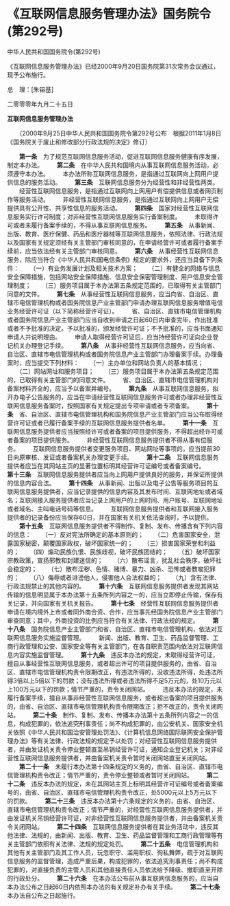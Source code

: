 

# 《互联网信息服务管理办法》国务院令(第292号)

中华人民共和国国务院令(第292号)

《互联网信息服务管理办法》已经2000年9月20日国务院第31次常务会议通过，现予公布施行。

总　理：[朱镕基]

二零零零年九月二十五日



**互联网信息服务管理办法**

　　（2000年9月25日中华人民共和国国务院令第292号公布　根据2011年1月8日《国务院关于废止和修改部分行政法规的决定》修订）

　　**第一条**　为了规范互联网信息服务活动，促进互联网信息服务健康有序发展，制定本办法。
　　**第二条**　在中华人民共和国境内从事互联网信息服务活动，必须遵守本办法。
　　本办法所称互联网信息服务，是指通过互联网向上网用户提供信息的服务活动。
　　**第三条**　互联网信息服务分为经营性和非经营性两类。
　　经营性互联网信息服务，是指通过互联网向上网用户有偿提供信息或者网页制作等服务活动。
　　非经营性互联网信息服务，是指通过互联网向上网用户无偿提供具有公开性、共享性信息的服务活动。
　　**第四条**　国家对经营性互联网信息服务实行许可制度；对非经营性互联网信息服务实行备案制度。
　　未取得许可或者未履行备案手续的，不得从事互联网信息服务。
　　**第五条**　从事新闻、出版、教育、医疗保健、药品和医疗器械等互联网信息服务，依照法律、行政法规以及国家有关规定须经有关主管部门审核同意的，在申请经营许可或者履行备案手续前，应当依法经有关主管部门审核同意。
　　**第六条**　从事经营性互联网信息服务，除应当符合《中华人民共和国电信条例》规定的要求外，还应当具备下列条件：
　　（一）有业务发展计划及相关技术方案；
　　（二）有健全的网络与信息安全保障措施，包括网站安全保障措施、信息安全保密管理制度、用户信息安全管理制度；
　　（三）服务项目属于本办法第五条规定范围的，已取得有关主管部门同意的文件。
　　**第七条**　从事经营性互联网信息服务，应当向省、自治区、直辖市电信管理机构或者国务院信息产业主管部门申请办理互联网信息服务增值电信业务经营许可证（以下简称经营许可证）。
　　省、自治区、直辖市电信管理机构或者国务院信息产业主管部门应当自收到申请之日起60日内审查完毕，作出批准或者不予批准的决定。予以批准的，颁发经营许可证；不予批准的，应当书面通知申请人并说明理由。
　　申请人取得经营许可证后，应当持经营许可证向企业登记机关办理登记手续。
　　**第八条**　从事非经营性互联网信息服务，应当向省、自治区、直辖市电信管理机构或者国务院信息产业主管部门办理备案手续。办理备案时，应当提交下列材料：
　　（一）主办单位和网站负责人的基本情况；
　　（二）网站网址和服务项目；
　　（三）服务项目属于本办法第五条规定范围的，已取得有关主管部门的同意文件。
　　省、自治区、直辖市电信管理机构对备案材料齐全的，应当予以备案并编号。
　　**第九条**　从事互联网信息服务，拟开办电子公告服务的，应当在申请经营性互联网信息服务许可或者办理非经营性互联网信息服务备案时，按照国家有关规定提出专项申请或者专项备案。
　　**第十条**　省、自治区、直辖市电信管理机构和国务院信息产业主管部门应当公布取得经营许可证或者已履行备案手续的互联网信息服务提供者名单。
　　**第十一条**　互联网信息服务提供者应当按照经许可或者备案的项目提供服务，不得超出经许可或者备案的项目提供服务。
　　非经营性互联网信息服务提供者不得从事有偿服务。
　　互联网信息服务提供者变更服务项目、网站网址等事项的，应当提前30日向原审核、发证或者备案机关办理变更手续。
　　**第十二条**　互联网信息服务提供者应当在其网站主页的显著位置标明其经营许可证编号或者备案编号。
　　**第十三条**　互联网信息服务提供者应当向上网用户提供良好的服务，并保证所提供的信息内容合法。
　　**第十四条**　从事新闻、出版以及电子公告等服务项目的互联网信息服务提供者，应当记录提供的信息内容及其发布时间、互联网地址或者域名；互联网接入服务提供者应当记录上网用户的上网时间、用户账号、互联网地址或者域名、主叫电话号码等信息。
　　互联网信息服务提供者和互联网接入服务提供者的记录备份应当保存60日，并在国家有关机关依法查询时，予以提供。
　　**第十五条**　互联网信息服务提供者不得制作、复制、发布、传播含有下列内容的信息：
　　（一）反对宪法所确定的基本原则的；
　　（二）危害国家安全，泄露国家秘密，颠覆国家政权，破坏国家统一的；
　　（三）损害国家荣誉和利益的；
　　（四）煽动民族仇恨、民族歧视，破坏民族团结的；
　　（五）破坏国家宗教政策，宣扬邪教和封建迷信的；
　　（六）散布谣言，扰乱社会秩序，破坏社会稳定的；
　　（七）散布淫秽、色情、赌博、暴力、凶杀、恐怖或者教唆犯罪的；
　　（八）侮辱或者诽谤他人，侵害他人合法权益的；
　　（九）含有法律、行政法规禁止的其他内容的。
　　**第十六条**　互联网信息服务提供者发现其网站传输的信息明显属于本办法第十五条所列内容之一的，应当立即停止传输，保存有关记录，并向国家有关机关报告。
　　**第十七条**　经营性互联网信息服务提供者申请在境内境外上市或者同外商合资、合作，应当事先经国务院信息产业主管部门审查同意；其中，外商投资的比例应当符合有关法律、行政法规的规定。
　　**第十八条**　国务院信息产业主管部门和省、自治区、直辖市电信管理机构，依法对互联网信息服务实施监督管理。
　　新闻、出版、教育、卫生、药品监督管理、工商行政管理和公安、国家安全等有关主管部门，在各自职责范围内依法对互联网信息内容实施监督管理。
　　**第十九条**　违反本办法的规定，未取得经营许可证，擅自从事经营性互联网信息服务，或者超出许可的项目提供服务的，由省、自治区、直辖市电信管理机构责令限期改正，有违法所得的，没收违法所得，处违法所得3倍以上5倍以下的罚款；没有违法所得或者违法所得不足5万元的，处10万元以上100万元以下的罚款；情节严重的，责令关闭网站。
　　违反本办法的规定，未履行备案手续，擅自从事非经营性互联网信息服务，或者超出备案的项目提供服务的，由省、自治区、直辖市电信管理机构责令限期改正；拒不改正的，责令关闭网站。
　　**第二十条**　制作、复制、发布、传播本办法第十五条所列内容之一的信息，构成犯罪的，依法追究刑事责任；尚不构成犯罪的，由公安机关、国家安全机关依照《中华人民共和国治安管理处罚法》、《计算机信息网络国际联网安全保护管理办法》等有关法律、行政法规的规定予以处罚；对经营性互联网信息服务提供者，并由发证机关责令停业整顿直至吊销经营许可证，通知企业登记机关；对非经营性互联网信息服务提供者，并由备案机关责令暂时关闭网站直至关闭网站。
　　**第二十一条**　未履行本办法第十四条规定的义务的，由省、自治区、直辖市电信管理机构责令改正；情节严重的，责令停业整顿或者暂时关闭网站。
　　**第二十二条**　违反本办法的规定，未在其网站主页上标明其经营许可证编号或者备案编号的，由省、自治区、直辖市电信管理机构责令改正，处5000元以上5万元以下的罚款。
　　**第二十三条**　违反本办法第十六条规定的义务的，由省、自治区、直辖市电信管理机构责令改正；情节严重的，对经营性互联网信息服务提供者，并由发证机关吊销经营许可证，对非经营性互联网信息服务提供者，并由备案机关责令关闭网站。
　　**第二十四条**　互联网信息服务提供者在其业务活动中，违反其他法律、法规的，由新闻、出版、教育、卫生、药品监督管理和工商行政管理等有关主管部门依照有关法律、法规的规定处罚。
　　**第二十五条**　电信管理机构和其他有关主管部门及其工作人员，玩忽职守、滥用职权、徇私舞弊，疏于对互联网信息服务的监督管理，造成严重后果，构成犯罪的，依法追究刑事责任；尚不构成犯罪的，对直接负责的主管人员和其他直接责任人员依法给予降级、撤职直至开除的行政处分。
　　**第二十六条**　在本办法公布前从事互联网信息服务的，应当自本办法公布之日起60日内依照本办法的有关规定补办有关手续。
　　**第二十七条**　本办法自公布之日起施行。

